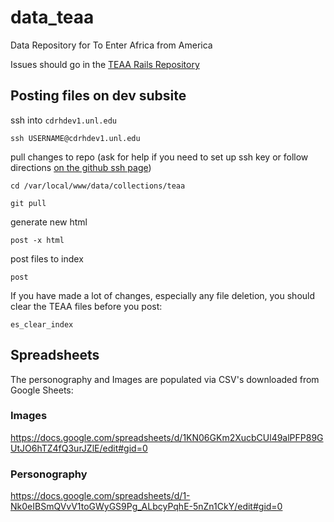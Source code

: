 # data_teaa
Data Repository for To Enter Africa from America 

Issues should go in the [TEAA Rails Repository](https://github.com/CDRH/teaa)

## Posting files on dev subsite

ssh into `cdrhdev1.unl.edu`

```
ssh USERNAME@cdrhdev1.unl.edu
```

pull changes to repo (ask for help if you need to set up ssh key or follow directions [on the github ssh page](https://help.github.com/en/github/authenticating-to-github/generating-a-new-ssh-key-and-adding-it-to-the-ssh-agent))

```
cd /var/local/www/data/collections/teaa
```

```
git pull
```

generate new html

```
post -x html
```

post files to index

```
post
```

If you have made a lot of changes, especially any file deletion, you should clear the TEAA files before you post:

```
es_clear_index
```

## Spreadsheets

The personography and Images are populated via CSV's downloaded from Google Sheets: 

### Images

https://docs.google.com/spreadsheets/d/1KN06GKm2XucbCUl49alPFP89GUtJO6hTZ4fQ3urJZlE/edit#gid=0

### Personography

https://docs.google.com/spreadsheets/d/1-Nk0eIBSmQVvV1toGWyGS9Pg_ALbcyPqhE-5nZn1CkY/edit#gid=0
